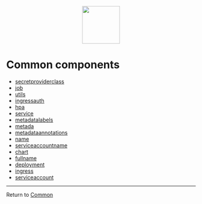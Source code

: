 <p align="center">
<a href="https://github.com/carlosrfjunior/helm-charts">
<image src="https://avatars.githubusercontent.com/u/180111812?s=400&u=cda6d53ade890c5d47426504081e4fcb1167199d&v=4" style="width: 100px;">
</a>
</p>

# Common components
- [secretproviderclass](./secretproviderclass.md)
- [job](./job.md)
- [utils](./utils.md)
- [ingressauth](./ingressauth.md)
- [hpa](./hpa.md)
- [service](./service.md)
- [metadatalabels](./metadatalabels.md)
- [metada](./metada.md)
- [metadataannotations](./metadataannotations.md)
- [name](./name.md)
- [serviceaccountname](./serviceaccountname.md)
- [chart](./chart.md)
- [fullname](./fullname.md)
- [deployment](./deployment.md)
- [ingress](./ingress.md)
- [serviceaccount](./serviceaccount.md)
___
Return to [Common](../README.md)
